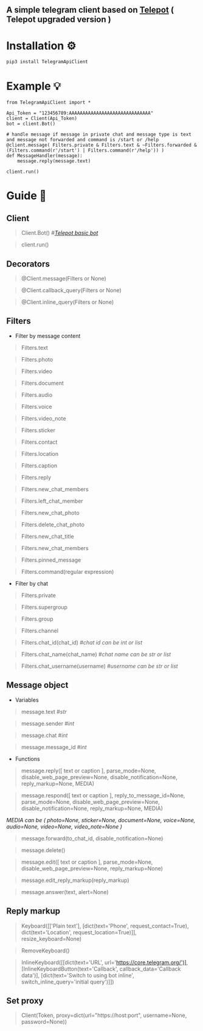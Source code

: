## A simple telegram client based on [Telepot](https://github.com/nickoala/telepot) ( Telepot upgraded version )

# Installation ⚙️
```
pip3 install TelegramApiClient
```

# Example 💡

```
from TelegramApiClient import *

Api_Token = "123456789:AAAAAAAAAAAAAAAAAAAAAAAAAAAAAA"
client = Client(Api_Token)
bot = client.Bot()

# handle message if message in private chat and message type is text and message not forwarded and command is /start or /help
@client.message( Filters.private & Filters.text & ~Filters.forwarded & (Filters.command(r'/start') | Filters.command(r'/help')) )
def MessageHandler(message):
    message.reply(message.text)

client.run()

```


# Guide 📙


## Client
> Client.Bot() #*[Telepot basic bot](https://telepot.readthedocs.io/en/latest/reference.html#basic-bot)*

> client.run()

## Decorators
> @Client.message(Filters or None)

> @Client.callback_query(Filters or None)

> @Client.inline_query(Filters or None)

## Filters
- Filter by message content

> Filters.text

> Filters.photo

> Filters.video

> Filters.document

> Filters.audio

> Filters.voice

> Filters.video_note

> Filters.sticker

> Filters.contact

> Filters.location

> Filters.caption

> Filters.reply

> Filters.new_chat_members

> Filters.left_chat_member

> Filters.new_chat_photo

> Filters.delete_chat_photo

> Filters.new_chat_title

> Filters.new_chat_members

> Filters.pinned_message

> Filters.command(regular expression)

- Filter by chat

> Filters.private

> Filters.supergroup

> Filters.group

> Filters.channel

> Filters.chat_id(chat_id) #*chat id can be int or list*

> Filters.chat_name(chat_name) #*chat name can be str or list*

> Filters.chat_username(username) #*username can be str or list*

## Message object
- Variables

> message.text #*str*

> message.sender #*int*

> message.chat #*int*

> message.message_id #*int*

- Functions

> message.reply([ text or caption ], parse_mode=None, disable_web_page_preview=None, disable_notification=None, reply_markup=None, MEDIA)

> message.respond([ text or caption ], reply_to_message_id=None, parse_mode=None, disable_web_page_preview=None, disable_notification=None, reply_markup=None, MEDIA)

*MEDIA can be ( photo=None, sticker=None, document=None, voice=None, audio=None, video=None, video_note=None )*

> message.forward(to_chat_id, disable_notification=None)

> message.delete()

> message.edit([ text or caption ], parse_mode=None, disable_web_page_preview=None, reply_markup=None)

> message.edit_reply_markup(reply_markup)

> message.answer(text, alert=None)

## Reply markup
> Keyboard([['Plain text'],
           [dict(text='Phone', request_contact=True), dict(text='Location', request_location=True)]], resize_keyboard=None)

> RemoveKeyboard()

> InlineKeyboard([[dict(text='URL', url='https://core.telegram.org/')], [InlineKeyboardButton(text='Callback', callback_data='Callback data')], [dict(text='Switch to using bot inline', switch_inline_query='initial query')]])

## Set proxy
> Client(Token, proxy=dict(url="https://host:port", username=None, password=None))
